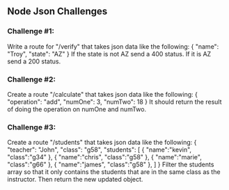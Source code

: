 ## Node Json Challenges

### Challenge #1:
Write a route for "/verify" that takes json data  like the following:
{
  "name": "Troy",
  "state": "AZ"
}
If the state is not AZ send a 400 status. If it is AZ send a 200 status.

### Challenge #2:
Create a route "/calculate" that takes json data like the following:
{
  "operation": "add",
  "numOne": 3,
  "numTwo": 18
}
It should return the result of doing the operation on numOne and numTwo.

### Challenge #3:
Create a route "/students" that takes json data like the following:
{
  "teacher": "John",
  "class": "g58",
  "students": [
      {
        "name":"kevin",
        "class":"g34"
      },
      {
        "name":"chris",
        "class":"g58"
      },
      {
        "name":"marie",
        "class":"g66"
      },
      {
        "name":"james",
        "class":"g58"
      },
    ]
}
Filter the students array so that it only contains the students that are in the same class as the instructor. Then return the new updated object.
